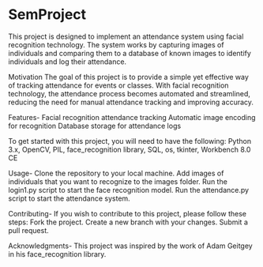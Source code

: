 # SemProject
This project is designed to implement an attendance system using facial recognition technology. The system works by capturing images of individuals and comparing them to a database of known images to identify individuals and log their attendance.

Motivation The goal of this project is to provide a simple yet effective way of tracking attendance for events or classes. With facial recognition technology, the attendance process becomes automated and streamlined, reducing the need for manual attendance tracking and improving accuracy.

Features- Facial recognition attendance tracking Automatic image encoding for recognition Database storage for attendance logs

To get started with this project, you will need to have the following: Python 3.x, OpenCV, PIL, face_recognition library, SQL, os, tkinter, Workbench 8.0 CE

Usage- Clone the repository to your local machine. Add images of individuals that you want to recognize to the images folder. Run the login1.py script to start the face recognition model. Run the attendance.py script to start the attendance system.

Contributing- If you wish to contribute to this project, please follow these steps: Fork the project. Create a new branch with your changes. Submit a pull request.

Acknowledgments- This project was inspired by the work of Adam Geitgey in his face_recognition library.

